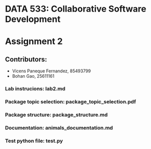# DATA 533: Collaborative Software Development

# Assignment 2

## Contributors:
- Vicens Paneque Fernandez, 85493799
- Bohan Gao, 25611161

### Lab instrucions: lab2.md 
### Package topic selection: package_topic_selection.pdf
### Package structure: package_structure.md
### Documentation: animals_documentation.md
### Test python file: test.py
